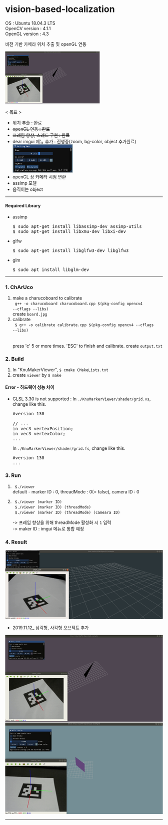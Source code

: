 # vision-based-localization
OS : Ubuntu 18.04.3 LTS  
OpenCV version : 4.1.1  
OpenGL version : 4.3  

비전 기반 카메라 위치 추출 및 openGL 연동

<img src="./img/result_object.gif" width="60%">

< 목표 >  
 - ~~위치 추출 : 완료~~  
 - ~~openGL 연동 : 완료~~  
 - ~~프레임 향상, 스레드 구현 : 완료~~  
 - dear imgui 메뉴 추가 : 진행중(zoom, bg-color, object 추가완료)  
   <img src="./img/add_menu.png" width="40%">
 - openGL 상 카메라 시점 변환
 - assimp 모델
 - 움직이는 object
 
 
----

#### Required Library
- assimp  
  <pre>$ sudo apt-get install libassimp-dev assimp-utils
  $ sudo apt-get install libxmu-dev libxi-dev</pre>

- glfw  
  <pre>$ sudo apt-get install libglfw3-dev libglfw3</pre>  

- glm  
  <pre>$ sudo apt install libglm-dev</pre>

----
  
### 1. ChArUco
1) make a charucoboard to calibrate  
   <code>
   g++ -o charucoboard charucoboard.cpp $(pkg-config opencv4 --cflags --libs)
   </code>  
   create <code>board.jpg</code>
2) calibrate  
   <code>
    $ g++ -o calibrate calibrate.cpp $(pkg-config opencv4 --cflags --libs)   
   </code>  
   press 'c' 5 or more times. 'ESC' to finish and calibrate.
   create <code>output.txt</code>

### 2. Build
1) In "KnuMakerViewer", <code>$ cmake CMakeLists.txt</code>
2) create <code>viewer</code> by <code>$ make</code> 

#### Error - 하드웨어 성능 차이
- GLSL 3.30 is not supported : In <code>./KnuMarkerViewer/shader/grid.vs</code>, change like this.  
  <pre>
  #version 130
  
  // ...
  in vec3 vertexPosition;
  in vec3 vertexColor;
  ...</pre>  
  In <code>./KnuMarkerViewer/shader/grid.fs</code>, change like this.
  <pre>
  #version 130
  ...</pre>

### 3. Run
1) <code> $./viewer </code>  
   default - marker ID : 0, threadMode : 0(= false), camera ID : 0  
2) <code> $./viewer (marker ID) </code>   
   <code> $./viewer (marker ID) (threadMode)</code>  
   <code> $./viewer (marker ID) (threadMode) (cameara ID)</code>   
   
   -> 프레임 향상을 위해 threadMode 활성화 시 <code>1</code> 입력   
   -> maker ID : imgui 메뉴로 통합 예정

### 4. Result 
  <img src="./img/result.png">
  
  - 2019.11.12_ 삼각형, 사각형 오브젝트 추가
  <img src="./img/result_object.gif">
  <img src="./img/result_object2.gif">  
  
----
